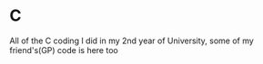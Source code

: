 # C
All of the C coding I did in my 2nd year of University, some of my friend's(GP) code is here too
